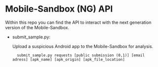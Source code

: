 Mobile-Sandbox (NG) API
=======================

Within this repo you can find the API to interact with the next generation version of the Mobile-Sandbox.

* submit_sample.py:
   
   Upload a suspicious Android app to the Mobile-Sandbox for analysis.
   
        submit_sample.py requests [public submission (0,1)] [email adress] [apk_name] [apk_origin] [apk_file_location]

